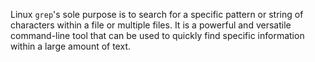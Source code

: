 Linux `grep`'s sole purpose is to search for a specific pattern or string of characters within a file or multiple files. It is a powerful and versatile command-line tool that can be used to quickly find specific information within a large amount of text.
